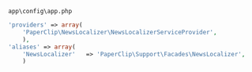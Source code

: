 `app\config\app.php`

```php
'providers' => array(
	'PaperClip\NewsLocalizer\NewsLocalizerServiceProvider',
	),
'aliases' => array(
	'NewsLocalizer'   => 'PaperClip\Support\Facades\NewsLocalizer',
	)
```